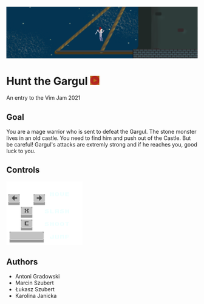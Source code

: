 ![Banner image](./media/BannerImage.png "Banner")

# Hunt the Gargul [<img alt="Play" title="Play" width="24px" style="filter: invert(25%) sepia(73%) saturate(4004%) hue-rotate(349deg) brightness(72%) contrast(93%)" src="./media/play-button.png"/>](https://givrox7.itch.io/hunt-gargul "Play") 
An entry to the Vim Jam 2021

## Goal

You are a mage warrior who is sent to defeat the Gargul. The stone monster lives in an old castle. You need to find him and push out of the Castle. But be careful! Gargul's attacks are extremly strong and if he reaches you, good luck to you. 

## Controls

<img alt="Controls" title="Controls" width="200px" src="./BossOnEdge/Assets/Font/Tutorial.png"/>

## Authors

- Antoni Gradowski
- Marcin Szubert
- Łukasz Szubert
- Karolina Janicka
